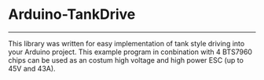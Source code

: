 # Arduino-TankDrive
________________________________________________________________________________________________________________________________________
This library was written for easy implementation of tank style driving into your Arduino project.
This example program in conbination with 4 BTS7960 chips can be used as an costum high voltage and high power ESC (up to 45V and 43A).

